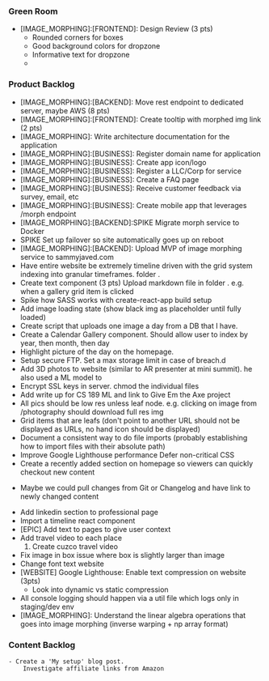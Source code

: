 ### Green Room
- [IMAGE_MORPHING]:[FRONTEND]: Design Review (3 pts)
    - Rounded corners for boxes
    - Good background colors for dropzone
    - Informative text for dropzone
    - 

### Product Backlog
- [IMAGE_MORPHING]:[BACKEND]: Move rest endpoint to dedicated server, maybe AWS (8 pts)
- [IMAGE_MORPHING]:[FRONTEND]: Create tooltip with morphed img link (2 pts)
- [IMAGE_MORPHING]: Write architecture documentation for the application
- [IMAGE_MORPHING]:[BUSINESS]: Register domain name for application
- [IMAGE_MORPHING]:[BUSINESS]: Create app icon/logo
- [IMAGE_MORPHING]:[BUSINESS]: Register a LLC/Corp for service
- [IMAGE_MORPHING]:[BUSINESS]: Create a FAQ page
- [IMAGE_MORPHING]:[BUSINESS]: Receive customer feedback via survey, email, etc
- [IMAGE_MORPHING]:[BUSINESS]: Create mobile app that leverages /morph endpoint
- [IMAGE_MORPHING]:[BACKEND]:SPIKE Migrate morph service to Docker
- SPIKE Set up failover so site automatically goes up on reboot
- [IMAGE_MORPHING]:[BACKEND]: Upload MVP of image morphing service to sammyjaved.com
- Have entire website be extremely timeline driven with the grid system indexing into granular timeframes. folder <year><month><date>.
- Create text component (3 pts)
Upload markdown file in folder <year><month><date>.
e.g. when a gallery grid item is clicked
- Spike how SASS works with create-react-app build setup
- Add image loading state (show black img as placeholder until fully loaded)
- Create script that uploads one image a day from a DB that I have.
- Create a Calendar Gallery component.  Should allow user to index by year, then month, then day
- Highlight picture of the day on the homepage.
- Setup secure FTP. Set a max storage limit in case of breach.d
- Add 3D photos to website (similar to AR presenter at mini summit). he also used a ML model to
- Encrypt SSL keys in server. chmod the individual files
- Add write up for CS 189 ML and link to Give Em the Axe project
- All pics should be low res unless leaf node. e.g. clicking on image from /photography should download full res img 
- Grid items that are leafs (don't point to another URL should not be displayed as URLs, no hand icon should be displayed) 
- Document a consistent way to do file imports (probably establishing how to import files with their absolute path)
- Improve Google Lighthouse performance
    Defer non-critical CSS
- Create a recently added section on homepage so viewers can quickly checkout new content
* Maybe we could pull changes from Git or Changelog and have link to newly changed content
- Add linkedin section to professional page
- Import a timeline react component
- [EPIC] Add text to pages to give user context
- Add travel video to each place
    1. Create cuzco travel video
- Fix image in box issue where box is slightly larger than image
- Change font text website
- [WEBSITE] Google Lighthouse: Enable text compression on website (3pts)
    * Look into dynamic vs static compression
- All console logging should happen via a util file which logs only in staging/dev env
- [IMAGE_MORPHING]: Understand the linear algebra operations that goes into image morphing (inverse warping + np array format)
 

### Content Backlog
    - Create a 'My setup' blog post.
        Investigate affiliate links from Amazon 
 
 
